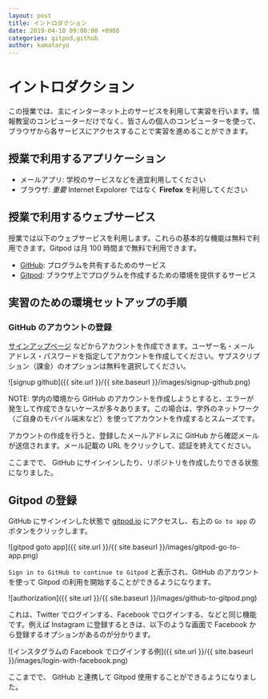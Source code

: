 ```yaml
---
layout: post
title: イントロダクション
date: 2019-04-10 09:00:00 +0900
categories: gitpod,github
author: kamataryo
---
```


# イントロダクション

この授業では、主にインターネット上のサービスを利用して実習を行います。情報教室のコンピューターだけでなく、皆さんの個人のコンピューターを使って、ブラウザから各サービスにアクセスすることで実習を進めることができます。

## 授業で利用するアプリケーション

- メールアプリ: 学校のサービスなどを適宜利用してください
- ブラウザ: _重要_ Internet Expolorer ではなく **Firefox** を利用してください

## 授業で利用するウェブサービス

授業では以下のウェブサービスを利用します。これらの基本的な機能は無料で利用できます。Gitpod は月 100 時間まで無料で利用できます。

- [GitHub](https://github.com): プログラムを共有するためのサービス
- [Gitpod](https://gitpod.io): ブラウザ上でプログラムを作成するための環境を提供するサービス

## 実習のための環境セットアップの手順

### GitHub のアカウントの登録

[サインアップページ](https://github.com/join) などからアカウントを作成できます。ユーザー名・メールアドレス・パスワードを指定してアカウントを作成してください。サブスクリプション（課金）のオプションは無料を選択してください。

![signup github]({{ site.url }}/{{ site.baseurl }}/images/signup-github.png)

NOTE: 学内の環境から GitHub のアカウントを作成しようとすると、エラーが発生して作成できないケースが多々あります。この場合は、学外のネットワーク（ご自身のモバイル端末など）を使ってアカウントを作成するとスムーズです。

アカウントの作成を行うと、登録したメールアドレスに GitHub から確認メールが送信されます。メール記載の URL をクリックして、認証を終えてください。

ここまでで、 GitHub にサインインしたり、リポジトリを作成したりできる状態になりました。

## Gitpod の登録

GitHub にサインインした状態で [gitpod.io](https://gitpod.io) にアクセスし、右上の `Go to app` のボタンをクリックします。

![gitpod goto app]({{ site.url }}/{{ site.baseurl }}/images/gitpod-go-to-app.png)

`Sign in to GitHub to continue to Gitpod` と表示され、GitHub のアカウントを使って Gitpod の利用を開始することができるようになります。

![authorization]({{ site.url }}/{{ site.baseurl }}/images/github-to-gitpod.png)

これは、Twitter でログインする、Facebook でログインする、などと同じ機能です。例えば Instagram に登録するときは、以下のような画面で Facebook から登録するオプションがあるのが分かります。

![インスタグラムの Facebook でログインする例]({{ site.url }}/{{ site.baseurl }}/images/login-with-facebook.png)

ここまでで、 GitHub と連携して Gitpod 使用することができるようになりました。
